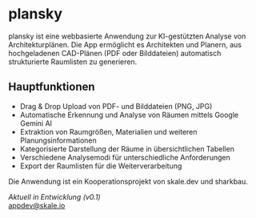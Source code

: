 # plansky

plansky ist eine webbasierte Anwendung zur KI-gestützten Analyse von Architekturplänen. Die App ermöglicht es Architekten und Planern, aus hochgeladenen CAD-Plänen (PDF oder Bilddateien) automatisch strukturierte Raumlisten zu generieren.

## Hauptfunktionen

- Drag & Drop Upload von PDF- und Bilddateien (PNG, JPG)
- Automatische Erkennung und Analyse von Räumen mittels Google Gemini AI
- Extraktion von Raumgrößen, Materialien und weiteren Planungsinformationen
- Kategorisierte Darstellung der Räume in übersichtlichen Tabellen
- Verschiedene Analysemodi für unterschiedliche Anforderungen
- Export der Raumlisten für die Weiterverarbeitung

Die Anwendung ist ein Kooperationsprojekt von skale.dev und sharkbau.

*Aktuell in Entwicklung (v0.1)*  
appdev@skale.io
